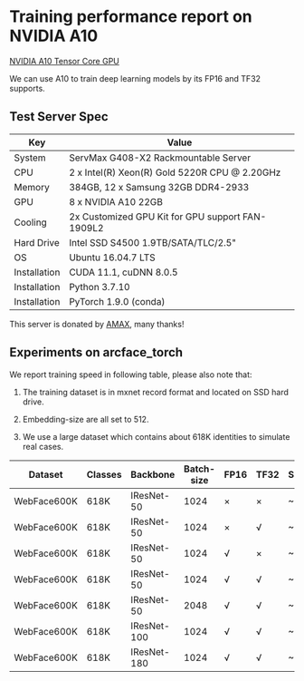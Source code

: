 # Training performance report on NVIDIA A10

[NVIDIA A10 Tensor Core GPU](https://www.nvidia.com/en-us/data-center/products/a10-gpu/) 

We can use A10 to train deep learning models by its FP16 and TF32 supports.



## Test Server Spec

| Key          | Value                                            |
| ------------ | ------------------------------------------------ |
| System       | ServMax G408-X2 Rackmountable Server             |
| CPU          | 2 x Intel(R) Xeon(R) Gold 5220R CPU @ 2.20GHz    |
| Memory       | 384GB, 12 x Samsung 32GB DDR4-2933               |
| GPU          | 8 x NVIDIA A10 22GB                              |
| Cooling      | 2x Customized GPU Kit for GPU support FAN-1909L2 |
| Hard Drive   | Intel SSD S4500 1.9TB/SATA/TLC/2.5"              |
| OS           | Ubuntu 16.04.7 LTS                               |
| Installation | CUDA 11.1, cuDNN 8.0.5                           |
| Installation | Python 3.7.10                                    |
| Installation | PyTorch 1.9.0 (conda)                            |

This server is donated by [AMAX](https://www.amaxchina.com/), many thanks!



## Experiments on arcface_torch

We report training speed in following table, please also note that:

1. The training dataset is in mxnet record format and located on SSD hard drive.

2. Embedding-size are all set to 512.

3. We use a large dataset which contains about 618K identities to simulate real cases.

| Dataset     | Classes | Backbone    | Batch-size | FP16 | TF32 | Samples/sec |
| ----------- | ------- | ----------- | ---------- | ---- | ---- | ----------- |
| WebFace600K | 618K    | IResNet-50  | 1024       | ×    | ×    | ~2040       |
| WebFace600K | 618K    | IResNet-50  | 1024       | ×    | √    | ~2255       |
| WebFace600K | 618K    | IResNet-50  | 1024       | √    | ×    | ~3300       |
| WebFace600K | 618K    | IResNet-50  | 1024       | √    | √    | ~3360       |
| WebFace600K | 618K    | IResNet-50  | 2048       | √    | √    | ~3940       |
| WebFace600K | 618K    | IResNet-100 | 1024       | √    | √    | ~2210       |
| WebFace600K | 618K    | IResNet-180 | 1024       | √    | √    | ~1410       |


